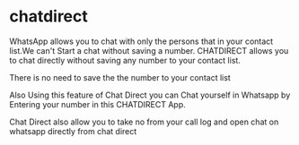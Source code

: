 # chatdirect

WhatsApp allows you to chat with only the persons that in your contact list.We can't Start a chat without saving a number. CHATDIRECT allows you to chat directly without saving any number to your contact list.

There is no need to save the the number to your contact list

Also Using this feature of Chat Direct you can Chat yourself in Whatsapp by Entering your number in this CHATDIRECT App.

Chat Direct also allow you to take no from your call log and open chat on whatsapp directly from chat direct
